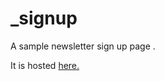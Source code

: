 # _signup
A sample newsletter sign up page . 

It is hosted [here.](https://frozen-sea-31524.herokuapp.com/)
